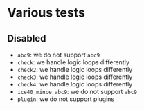 # Various tests

## Disabled

- `abc9`: we do not support `abc9`
- `check`: we handle logic loops differently
- `check2`: we handle logic loops differently
- `check3`: we handle logic loops differently
- `check4`: we handle logic loops differently
- `ice40_mince_abc9`: we do not support `abc9`
- `plugin`: we do not support plugins
